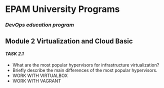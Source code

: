 # EPAM University Programs
### _DevOps education program_
## Module 2 Virtualization and Cloud Basic
#### _TASK 2.1_

- What are the most popular hypervisors for infrastructure virtualization?
- Briefly describe the main differences of the most popular hypervisors.
- WORK WITH VIRTUALBOX
- WORK WITH VAGRANT